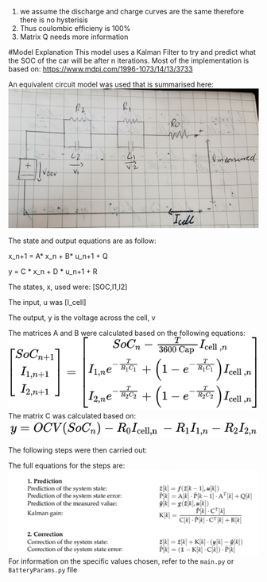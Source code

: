 1. we assume the discharge and charge curves are the same therefore there is no hysterisis
2. Thus coulombic efficieny is 100%
3. Matrix Q needs more information

#Model Explanation
This model uses a Kalman Filter to try and predict what the SOC of the car will be after n iterations. Most of the 
implementation is based on: https://www.mdpi.com/1996-1073/14/13/3733

An equivalent circuit model was used that is summarised here:
![Model](Images/Model.jpg)

The state and output equations are as follow:

x_n+1 = A* x_n + B* u_n+1 + Q

y = C * x_n + D * u_n+1 + R

The states, x, used were: [SOC,I1,I2]

The input, u was [I_cell]

The output, y is the voltage across the cell, v

The matrices A and B were calculated based on the following equations:
![A+B](Images/A+B.png)
The matrix C was calculated based on:
![C](Images/C.png)

The following steps were then carried out:


The full equations for the steps are:
![Method](Images/Screenshot%20(55).png)
For information on the specific values chosen, refer to the `main.py` or `BatteryParams.py` file

